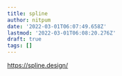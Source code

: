 ```yaml
---
title: spline
author: nitpum
date: '2022-03-01T06:07:49.658Z'
lastmod: '2022-03-01T06:08:20.276Z'
draft: true
tags: []
---
```


https://spline.design/

